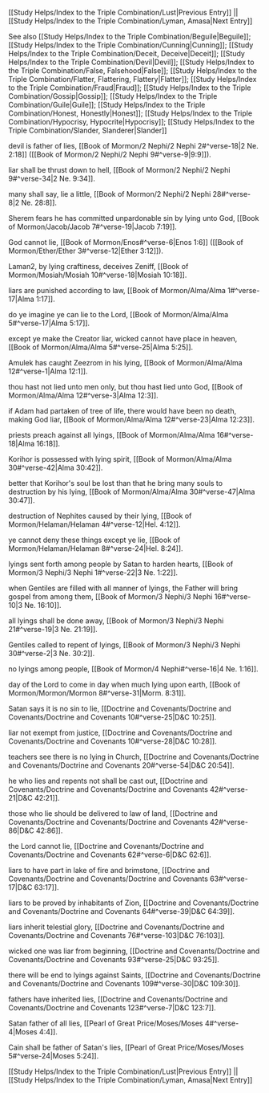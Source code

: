 [[Study Helps/Index to the Triple Combination/Lust|Previous Entry]]  ||  [[Study Helps/Index to the Triple Combination/Lyman, Amasa|Next Entry]]

 See also [[Study Helps/Index to the Triple Combination/Beguile|Beguile]]; [[Study Helps/Index to the Triple Combination/Cunning|Cunning]]; [[Study Helps/Index to the Triple Combination/Deceit, Deceive|Deceit]]; [[Study Helps/Index to the Triple Combination/Devil|Devil]]; [[Study Helps/Index to the Triple Combination/False, Falsehood|False]]; [[Study Helps/Index to the Triple Combination/Flatter, Flattering, Flattery|Flatter]]; [[Study Helps/Index to the Triple Combination/Fraud|Fraud]]; [[Study Helps/Index to the Triple Combination/Gossip|Gossip]]; [[Study Helps/Index to the Triple Combination/Guile|Guile]]; [[Study Helps/Index to the Triple Combination/Honest, Honestly|Honest]]; [[Study Helps/Index to the Triple Combination/Hypocrisy, Hypocrite|Hypocrisy]]; [[Study Helps/Index to the Triple Combination/Slander, Slanderer|Slander]]

 devil is father of lies, [[Book of Mormon/2 Nephi/2 Nephi 2#^verse-18|2 Ne. 2:18]] ([[Book of Mormon/2 Nephi/2 Nephi 9#^verse-9|9:9]]).

 liar shall be thrust down to hell, [[Book of Mormon/2 Nephi/2 Nephi 9#^verse-34|2 Ne. 9:34]].

 many shall say, lie a little, [[Book of Mormon/2 Nephi/2 Nephi 28#^verse-8|2 Ne. 28:8]].

 Sherem fears he has committed unpardonable sin by lying unto God, [[Book of Mormon/Jacob/Jacob 7#^verse-19|Jacob 7:19]].

 God cannot lie, [[Book of Mormon/Enos#^verse-6|Enos 1:6]] ([[Book of Mormon/Ether/Ether 3#^verse-12|Ether 3:12]]).

 Laman2, by lying craftiness, deceives Zeniff, [[Book of Mormon/Mosiah/Mosiah 10#^verse-18|Mosiah 10:18]].

 liars are punished according to law, [[Book of Mormon/Alma/Alma 1#^verse-17|Alma 1:17]].

 do ye imagine ye can lie to the Lord, [[Book of Mormon/Alma/Alma 5#^verse-17|Alma 5:17]].

 except ye make the Creator liar, wicked cannot have place in heaven, [[Book of Mormon/Alma/Alma 5#^verse-25|Alma 5:25]].

 Amulek has caught Zeezrom in his lying, [[Book of Mormon/Alma/Alma 12#^verse-1|Alma 12:1]].

 thou hast not lied unto men only, but thou hast lied unto God, [[Book of Mormon/Alma/Alma 12#^verse-3|Alma 12:3]].

 if Adam had partaken of tree of life, there would have been no death, making God liar, [[Book of Mormon/Alma/Alma 12#^verse-23|Alma 12:23]].

 priests preach against all lyings, [[Book of Mormon/Alma/Alma 16#^verse-18|Alma 16:18]].

 Korihor is possessed with lying spirit, [[Book of Mormon/Alma/Alma 30#^verse-42|Alma 30:42]].

 better that Korihor's soul be lost than that he bring many souls to destruction by his lying, [[Book of Mormon/Alma/Alma 30#^verse-47|Alma 30:47]].

 destruction of Nephites caused by their lying, [[Book of Mormon/Helaman/Helaman 4#^verse-12|Hel. 4:12]].

 ye cannot deny these things except ye lie, [[Book of Mormon/Helaman/Helaman 8#^verse-24|Hel. 8:24]].

 lyings sent forth among people by Satan to harden hearts, [[Book of Mormon/3 Nephi/3 Nephi 1#^verse-22|3 Ne. 1:22]].

 when Gentiles are filled with all manner of lyings, the Father will bring gospel from among them, [[Book of Mormon/3 Nephi/3 Nephi 16#^verse-10|3 Ne. 16:10]].

 all lyings shall be done away, [[Book of Mormon/3 Nephi/3 Nephi 21#^verse-19|3 Ne. 21:19]].

 Gentiles called to repent of lyings, [[Book of Mormon/3 Nephi/3 Nephi 30#^verse-2|3 Ne. 30:2]].

 no lyings among people, [[Book of Mormon/4 Nephi#^verse-16|4 Ne. 1:16]].

 day of the Lord to come in day when much lying upon earth, [[Book of Mormon/Mormon/Mormon 8#^verse-31|Morm. 8:31]].

 Satan says it is no sin to lie, [[Doctrine and Covenants/Doctrine and Covenants/Doctrine and Covenants 10#^verse-25|D&C 10:25]].

 liar not exempt from justice, [[Doctrine and Covenants/Doctrine and Covenants/Doctrine and Covenants 10#^verse-28|D&C 10:28]].

 teachers see there is no lying in Church, [[Doctrine and Covenants/Doctrine and Covenants/Doctrine and Covenants 20#^verse-54|D&C 20:54]].

 he who lies and repents not shall be cast out, [[Doctrine and Covenants/Doctrine and Covenants/Doctrine and Covenants 42#^verse-21|D&C 42:21]].

 those who lie should be delivered to law of land, [[Doctrine and Covenants/Doctrine and Covenants/Doctrine and Covenants 42#^verse-86|D&C 42:86]].

 the Lord cannot lie, [[Doctrine and Covenants/Doctrine and Covenants/Doctrine and Covenants 62#^verse-6|D&C 62:6]].

 liars to have part in lake of fire and brimstone, [[Doctrine and Covenants/Doctrine and Covenants/Doctrine and Covenants 63#^verse-17|D&C 63:17]].

 liars to be proved by inhabitants of Zion, [[Doctrine and Covenants/Doctrine and Covenants/Doctrine and Covenants 64#^verse-39|D&C 64:39]].

 liars inherit telestial glory, [[Doctrine and Covenants/Doctrine and Covenants/Doctrine and Covenants 76#^verse-103|D&C 76:103]].

 wicked one was liar from beginning, [[Doctrine and Covenants/Doctrine and Covenants/Doctrine and Covenants 93#^verse-25|D&C 93:25]].

 there will be end to lyings against Saints, [[Doctrine and Covenants/Doctrine and Covenants/Doctrine and Covenants 109#^verse-30|D&C 109:30]].

 fathers have inherited lies, [[Doctrine and Covenants/Doctrine and Covenants/Doctrine and Covenants 123#^verse-7|D&C 123:7]].

 Satan father of all lies, [[Pearl of Great Price/Moses/Moses 4#^verse-4|Moses 4:4]].

 Cain shall be father of Satan's lies, [[Pearl of Great Price/Moses/Moses 5#^verse-24|Moses 5:24]].

[[Study Helps/Index to the Triple Combination/Lust|Previous Entry]]  ||  [[Study Helps/Index to the Triple Combination/Lyman, Amasa|Next Entry]]